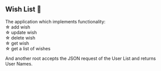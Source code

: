 ## Wish List 📝

The application which implements functionality:
<br/> 
☆ add wish
<br/> 
☆ update wish
<br/> 
☆ delete wish
<br/> 
☆ get wish
<br/> 
☆ get a list of wishes

And another root accepts the JSON request of the User List and returns User Names.
